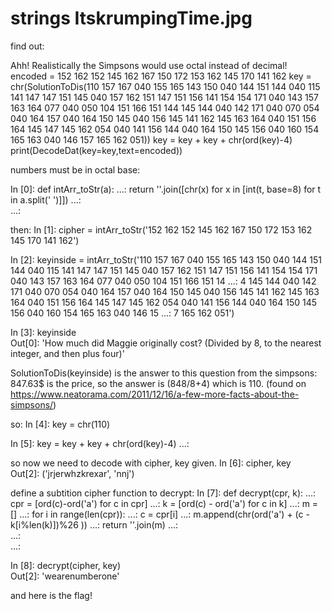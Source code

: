 # strings ItskrumpingTime.jpg
find out:


Ahh! Realistically the Simpsons would use octal instead of decimal!
encoded = 152 162 152 145 162 167 150 172 153 162 145 170 141 162
key = chr(SolutionToDis(110 157 167 040 155 165 143 150 040 144 151 144 040 115 141 147 147 151 145 040 157 162 151 147 151 156 141 154 154 171 040 143 157 163 164 077 040 050 104 151 166 151 144 145 144 040 142 171 040 070 054 040 164 157 040 164 150 145 040 156 145 141 162 145 163 164 040 151 156 164 145 147 145 162 054 040 141 156 144 040 164 150 145 156 040 160 154 165 163 040 146 157 165 162 051))
key = key + key + chr(ord(key)-4)
print(DecodeDat(key=key,text=encoded))


numbers must be in octal base:

In [0]: def intArr_toStr(a): 
   ...:     return ''.join([chr(x) for x in [int(t, base=8) for t in a.split(' ')]]) 
   ...:      
   ...:  

then:
In [1]: cipher = intArr_toStr('152 162 152 145 162 167 150 172 153 162 145 170 141 162')                                                                                                                    

In [2]: keyinside = intArr_toStr('110 157 167 040 155 165 143 150 040 144 151 144 040 115 141 147 147 151 145 040 157 162 151 147 151 156 141 154 154 171 040 143 157 163 164 077 040 050 104 151 166 151 14
   ...: 4 145 144 040 142 171 040 070 054 040 164 157 040 164 150 145 040 156 145 141 162 145 163 164 040 151 156 164 145 147 145 162 054 040 141 156 144 040 164 150 145 156 040 160 154 165 163 040 146 15
   ...: 7 165 162 051')                                                                                                                                                                                     

In [3]: keyinside                                                                                                                                                                                          
Out[0]: 'How much did Maggie originally cost? (Divided by 8, to the nearest integer, and then plus four)'

SolutionToDis(keyinside) is the answer to this question from the simpsons: 847.63$ is the price, so the answer is (848/8+4) which is 110.
(found on https://www.neatorama.com/2011/12/16/a-few-more-facts-about-the-simpsons/)

so:
In [4]: key = chr(110)                                                                                                                                                                                     

In [5]: key = key + key + chr(ord(key)-4) 
    ...:                                                                                                                                                                                                    

so now we need to decode with cipher, key given.
In [6]: cipher, key                                                                                                                                                                                        
Out[2]: ('jrjerwhzkrexar', 'nnj')

define a subtition cipher function to decrypt:
In [7]: def decrypt(cpr, k): 
    ...:     cpr = [ord(c)-ord('a') for c in cpr] 
    ...:     k = [ord(c) - ord('a') for c in k] 
    ...:     m = [] 
    ...:     for i in range(len(cpr)): 
    ...:         c = cpr[i] 
    ...:         m.append(chr(ord('a') + (c - k[i%len(k)])%26 )) 
    ...:     return ''.join(m) 
    ...:      
    ...:      
    ...:                                                                                                                                                                                                    

In [8]: decrypt(cipher, key)                                                                                                                                                                               
Out[2]: 'wearenumberone'

and here is the flag!
